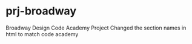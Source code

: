 # prj-broadway
Broadway Design
Code Academy Project
Changed the section names in html to match code academy
